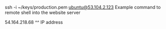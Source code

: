 ssh -i ~/keys/production.pem ubuntu@53.104.2.123
Example command to remote shell into the website server

54.164.218.68
^^ IP address
